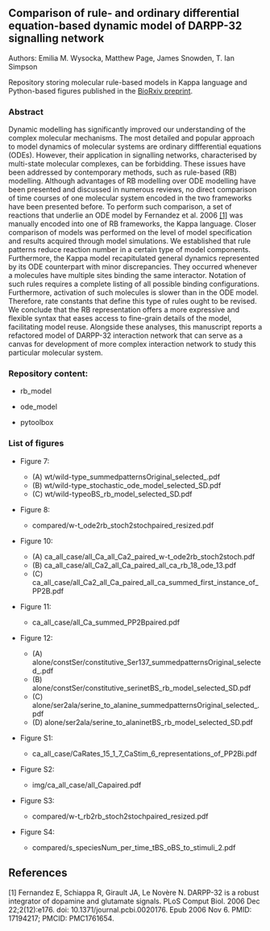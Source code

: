 ## Comparison of rule- and ordinary differential equation-based dynamic model of DARPP-32 signalling network
Authors: Emilia M. Wysocka, Matthew Page, James Snowden, T. Ian Simpson 

Repository storing molecular rule-based models in Kappa language and Python-based figures published in the [BioRxiv preprint](https://www.biorxiv.org/todo).

### Abstract
Dynamic modelling has significantly improved our understanding of the complex molecular mechanisms. 
The most detailed and popular approach to model dynamics of molecular systems are ordinary diffferential equations (ODEs). However, their application in  signalling networks, characterised by multi-state molecular complexes, can be forbidding. These issues have been addressed by contemporary methods, such as rule-based (RB) modelling. Although advantages of RB modelling over ODE modelling have been presented and discussed in numerous reviews, no direct comparison of time courses of one
molecular system encoded in the two frameworks have been presented before. To perform such comparison, a set of reactions that underlie an ODE model by Fernandez et al. 2006 [[1]](#1) was manually encoded into one of RB frameworks, the Kappa language. Closer comparison of models was performed on the level of model specification and results acquired through model simulations. We established that rule patterns reduce reaction number in a certain type of model components. Furthermore, the Kappa model recapitulated general dynamics represented by its ODE counterpart with minor discrepancies. They occurred whenever a molecules have multiple sites binding the same interactor. Notation of such rules requires a complete listing of all possible binding configurations. Furthermore, activation of such molecules is slower than in the ODE model. Therefore, rate constants that define this type of rules ought to be revised.
We conclude that the RB representation offers a more expressive and flexible syntax that eases access to fine-grain details of the model, facilitating model reuse.
Alongside these analyses, this manuscript reports a refactored model of DARPP-32 interaction network that can serve as a canvas for development of more complex interaction network to study this particular molecular system.
  
### Repository content:
* rb\_model

* ode\_model

* pytoolbox



### List of figures

* Figure 7: 
  - (A) wt/wild-type_summedpatternsOriginal_selected_.pdf
  - (B) wt/wild-type_stochastic_ode_model_selected_SD.pdf
  - (C) wt/wild-typeoBS_rb_model_selected_SD.pdf
    
* Figure 8:
  - compared/w-t_ode2rb_stoch2stochpaired_resized.pdf 

* Figure 10:
  - (A) ca_all_case/all_Ca_all_Ca2_paired_w-t_ode2rb_stoch2stoch.pdf
  - (B) ca_all_case/all_Ca2_all_Ca_paired_all_ca_rb_18_ode_13.pdf
  - (C) ca_all_case/all_Ca2_all_Ca_paired_all_ca_summed_first_instance_of_PP2B.pdf
  
* Figure 11:
  - ca_all_case/all_Ca_summed_PP2Bpaired.pdf
  
* Figure 12:
  - (A) alone/constSer/constitutive_Ser137_summedpatternsOriginal_selected_.pdf
  - (B) alone/constSer/constitutive_serinetBS_rb_model_selected_SD.pdf
  - (C) alone/ser2ala/serine_to_alanine_summedpatternsOriginal_selected_.pdf
  - (D) alone/ser2ala/serine_to_alaninetBS_rb_model_selected_SD.pdf

* Figure S1:
  - ca_all_case/CaRates_15_1_7_CaStim_6_representations_of_PP2Bi.pdf

* Figure S2:
  - img/ca_all_case/all_Capaired.pdf

* Figure S3:
  - compared/w-t_rb2rb_stoch2stochpaired_resized.pdf

* Figure S4:
  - compared/s_speciesNum_per_time_tBS_oBS_to_stimuli_2.pdf


## References
<a id="1">[1]</a>
Fernandez E, Schiappa R, Girault JA, Le Novère N. DARPP-32 is a robust integrator of dopamine and glutamate signals. PLoS Comput Biol. 2006 Dec 22;2(12):e176. doi: 10.1371/journal.pcbi.0020176. Epub 2006 Nov 6. PMID: 17194217; PMCID: PMC1761654.
